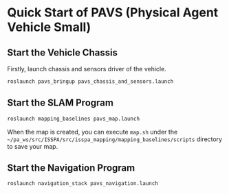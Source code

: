 # Quick Start of PAVS (Physical Agent Vehicle Small)

## Start the Vehicle Chassis

Firstly, launch chassis and sensors driver of the vehicle.

```bash
roslaunch pavs_bringup pavs_chassis_and_sensors.launch
```

## Start the SLAM Program

```bash
roslaunch mapping_baselines pavs_map.launch
```

When the map is created, you can execute `map.sh` under the `~/pa_ws/src/ISSPA/src/isspa_mapping/mapping_baselines/scripts` directory to save your map.

## Start the Navigation Program

```bash
roslaunch navigation_stack pavs_navigation.launch
```




